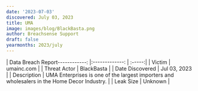 ```yaml
---
date: '2023-07-03'
discovered: July 03, 2023
title: UMA
image: images/blog/BlackBasta.png
author: Breachsense Support
draft: false
yearmonths: 2023/july
---
```


| Data Breach Report------------:     |:-------------:    | :-----:|
| Victim      | umainc.com      | 
| Threat Actor      | BlackBasta      | 
| Date Discovered      | Jul 03, 2023      | 
| Description      | UMA Enterprises is one of the largest importers and wholesalers in the Home Decor Industry.      | 
| Leak Size      | Unknown      | 


